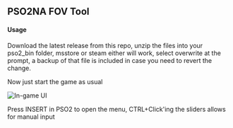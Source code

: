 ## PSO2NA FOV Tool

#### Usage

Download the latest release from this repo, unzip the files into your pso2_bin folder, msstore or steam either will work, select overwrite at the prompt, a backup of that file is included in case you need to revert the change. 

Now just start the game as usual

![In-game UI](https://ptpimg.me/icb275.png)

Press INSERT in PSO2 to open the menu, CTRL+Click'ing the sliders allows for manual input